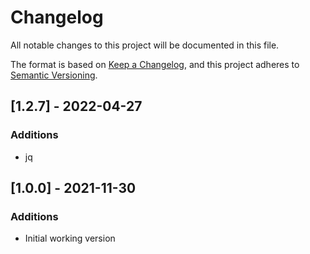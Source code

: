 # Changelog

All notable changes to this project will be documented in this file.

The format is based on [Keep a Changelog](https://keepachangelog.com/en/1.0.0/),
and this project adheres to [Semantic Versioning](https://semver.org/spec/v2.0.0.html).

## [1.2.7] - 2022-04-27

### Additions

- jq

## [1.0.0] - 2021-11-30

### Additions

- Initial working version